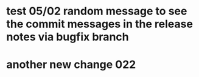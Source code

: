 # test 05/02 random message to see the commit messages in the release notes via bugfix branch


# another new change 022